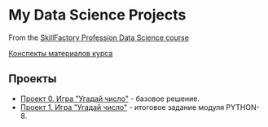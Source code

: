 # My Data Science Projects
From the [SkillFactory Profession Data Science course](https://lms.skillfactory.ru/courses/course-v1:SkillFactory+DSPR-2.0+14JULY2021/course/)

[Конспекты материалов курса](https://github.com/Stanislav-DS/sf_data_science/tree/main/synopsis)

## Проекты

* [Проект 0. Игра "Угадай число"](https://github.com/Stanislav-DS/sf_data_science/tree/main/project_0) - базовое решение.
* [Проект 1. Игра "Угадай число"](https://github.com/Stanislav-DS/sf_data_science/tree/main/project_1) - итоговое задание модуля PYTHON-8.
